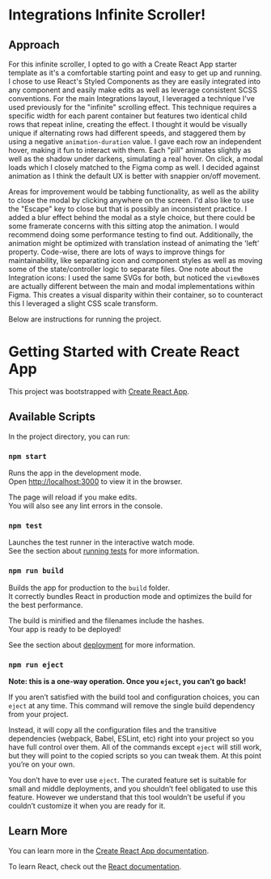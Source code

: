 # Integrations Infinite Scroller!

## Approach

For this infinite scroller, I opted to go with a Create React App starter template as it's a comfortable starting point and easy to get up and running. 
I chose to use React's Styled Components as they are easily integrated into any component and easily make edits as well as leverage consistent SCSS conventions.
For the main Integrations layout, I leveraged a technique I've used previously for the "infinite" scrolling effect. This technique requires a specific width for each parent container but features two identical child rows that repeat inline, creating the effect.
I thought it would be visually unique if alternating rows had different speeds, and staggered them by using a negative `animation-duration` value.
I gave each row an independent hover, making it fun to interact with them. Each "pill" animates slightly as well as the shadow under darkens, simulating a real hover.
On click, a modal loads which I closely matched to the Figma comp as well. I decided against animation as I think the default UX is better with snappier on/off movement.

Areas for improvement would be tabbing functionality, as well as the ability to close the modal by clicking anywhere on the screen. I'd also like to use the "Escape" key to close but that is possibly an inconsistent practice.
I added a blur effect behind the modal as a style choice, but there could be some framerate concerns with this sitting atop the animation. I would recommend doing some performance testing to find out. Additionally, the animation might be optimized with translation instead of animating the 'left' property.
Code-wise, there are lots of ways to improve things for maintainability, like separating icon and component styles as well as moving some of the state/controller logic to separate files. 
One note about the Integration icons: I used the same SVGs for both, but noticed the `viewBox`es are actually different between the main and modal implementations within Figma. This creates a visual disparity within their container, so to counteract this I leveraged a slight CSS scale transform.

Below are instructions for running the project. 

# Getting Started with Create React App

This project was bootstrapped with [Create React App](https://github.com/facebook/create-react-app).

## Available Scripts

In the project directory, you can run:

### `npm start`

Runs the app in the development mode.\
Open [http://localhost:3000](http://localhost:3000) to view it in the browser.

The page will reload if you make edits.\
You will also see any lint errors in the console.

### `npm test`

Launches the test runner in the interactive watch mode.\
See the section about [running tests](https://facebook.github.io/create-react-app/docs/running-tests) for more information.

### `npm run build`

Builds the app for production to the `build` folder.\
It correctly bundles React in production mode and optimizes the build for the best performance.

The build is minified and the filenames include the hashes.\
Your app is ready to be deployed!

See the section about [deployment](https://facebook.github.io/create-react-app/docs/deployment) for more information.

### `npm run eject`

**Note: this is a one-way operation. Once you `eject`, you can’t go back!**

If you aren’t satisfied with the build tool and configuration choices, you can `eject` at any time. This command will remove the single build dependency from your project.

Instead, it will copy all the configuration files and the transitive dependencies (webpack, Babel, ESLint, etc) right into your project so you have full control over them. All of the commands except `eject` will still work, but they will point to the copied scripts so you can tweak them. At this point you’re on your own.

You don’t have to ever use `eject`. The curated feature set is suitable for small and middle deployments, and you shouldn’t feel obligated to use this feature. However we understand that this tool wouldn’t be useful if you couldn’t customize it when you are ready for it.

## Learn More

You can learn more in the [Create React App documentation](https://facebook.github.io/create-react-app/docs/getting-started).

To learn React, check out the [React documentation](https://reactjs.org/).
#

